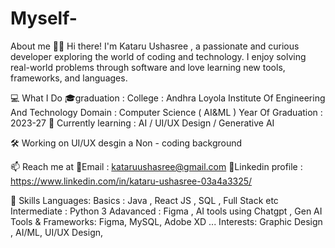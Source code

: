 # Myself-
About me 💭😊
Hi there! I'm Kataru Ushasree , a passionate and curious developer exploring the world of coding and technology. I enjoy solving real-world problems through software and love learning new tools, frameworks, and languages.

💻 What I Do
🎓graduation : College :  Andhra Loyola Institute Of Engineering And Technology 
                Domain :  Computer Science ( AI&ML )
                Year Of Graduation : 2023-27
🌱 Currently learning :  AI / UI/UX Design / Generative AI

🛠️ Working on UI/UX desgin a Non - coding background 

📫 Reach me at 
                 🔗Email : kataruushasree@gmail.com
                 🔗Linkedin profile : https://www.linkedin.com/in/kataru-ushasree-03a4a3325/

🚀 Skills
                Languages: 
                            Basics : Java , React JS , SQL , Full Stack etc
                            Intermediate : Python 3 
                            Adavanced : Figma , AI tools using Chatgpt , Gen AI 
                Tools & Frameworks: 
                           Figma, MySQL, Adobe XD ...
                Interests: 
                           Graphic Design , AI/ML, UI/UX Design, 

                           

